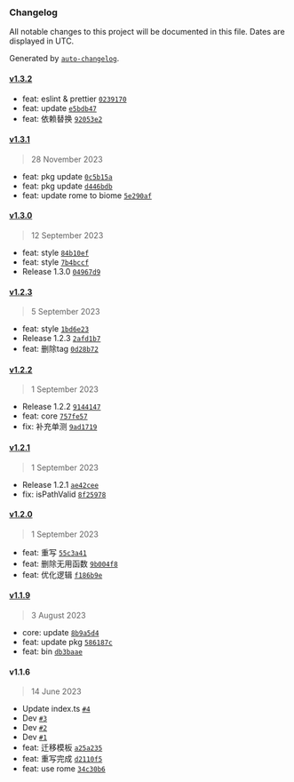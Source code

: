### Changelog

All notable changes to this project will be documented in this file. Dates are displayed in UTC.

Generated by [`auto-changelog`](https://github.com/CookPete/auto-changelog).

#### [v1.3.2](https://github.com/binghuis/create-hotpot/compare/v1.3.1...v1.3.2)

- feat: eslint & prettier [`0239170`](https://github.com/binghuis/create-hotpot/commit/0239170d4c8380aeff49c0e4be9d69abdd39b773)
- feat: update [`e5bdb47`](https://github.com/binghuis/create-hotpot/commit/e5bdb4731ce71063e33fc9f739c58632084d1b5d)
- feat: 依赖替换 [`92053e2`](https://github.com/binghuis/create-hotpot/commit/92053e2fabfabbb6d0ca4e2fa81af95653270abc)

#### [v1.3.1](https://github.com/binghuis/create-hotpot/compare/v1.3.0...v1.3.1)

> 28 November 2023

- feat: pkg update [`0c5b15a`](https://github.com/binghuis/create-hotpot/commit/0c5b15a5da997e5a97282d0b7152b9f20d30df08)
- feat: pkg update [`d446bdb`](https://github.com/binghuis/create-hotpot/commit/d446bdb2746982f3c1a604b9b7ad51386cec9ca3)
- feat: update rome to  biome [`5e290af`](https://github.com/binghuis/create-hotpot/commit/5e290af8b2a606678b6555f8cb6a318c8ec0afc2)

#### [v1.3.0](https://github.com/binghuis/create-hotpot/compare/v1.2.3...v1.3.0)

> 12 September 2023

- feat: style [`84b10ef`](https://github.com/binghuis/create-hotpot/commit/84b10efa8236037d58534e24be3b4f108f4e24dc)
- feat: style [`7b4bccf`](https://github.com/binghuis/create-hotpot/commit/7b4bccfef90c438af19520c0bf1ca3b1bedc8c54)
- Release 1.3.0 [`04967d9`](https://github.com/binghuis/create-hotpot/commit/04967d91411c89ceb83cbc085dbd6e03c6f43bdf)

#### [v1.2.3](https://github.com/binghuis/create-hotpot/compare/v1.2.2...v1.2.3)

> 5 September 2023

- feat: style [`1bd6e23`](https://github.com/binghuis/create-hotpot/commit/1bd6e238f87663df2e0c29c3aa9ad36ed047a669)
- Release 1.2.3 [`2afd1b7`](https://github.com/binghuis/create-hotpot/commit/2afd1b753107956d20bacb850c87230e91363395)
- feat: 删除tag [`0d28b72`](https://github.com/binghuis/create-hotpot/commit/0d28b72f58c79a07036e173f149639c231373cf5)

#### [v1.2.2](https://github.com/binghuis/create-hotpot/compare/v1.2.1...v1.2.2)

> 1 September 2023

- Release 1.2.2 [`9144147`](https://github.com/binghuis/create-hotpot/commit/914414734a9a6056d32a557a08939d68d1530ccb)
- feat: core [`757fe57`](https://github.com/binghuis/create-hotpot/commit/757fe572ac35d48edd611fd88de2d3fd9fa8ea0c)
- fix: 补充单测 [`9ad1719`](https://github.com/binghuis/create-hotpot/commit/9ad17193838d32a6ed26f195282f39e73b9509de)

#### [v1.2.1](https://github.com/binghuis/create-hotpot/compare/v1.2.0...v1.2.1)

> 1 September 2023

- Release 1.2.1 [`ae42cee`](https://github.com/binghuis/create-hotpot/commit/ae42cee13e80ef65e6243404b1098b9db5b7dc54)
- fix: isPathValid [`8f25978`](https://github.com/binghuis/create-hotpot/commit/8f259783686718dcaaf568ed2b32ca66a77fb1a7)

#### [v1.2.0](https://github.com/binghuis/create-hotpot/compare/v1.1.9...v1.2.0)

> 1 September 2023

- feat: 重写 [`55c3a41`](https://github.com/binghuis/create-hotpot/commit/55c3a41d5f6d9b3a8376ee583d34924806ea1a49)
- feat: 删除无用函数 [`9b004f8`](https://github.com/binghuis/create-hotpot/commit/9b004f8694dca251576951e49c72ff8ce8b9958b)
- feat: 优化逻辑 [`f186b9e`](https://github.com/binghuis/create-hotpot/commit/f186b9e323dee15e63a5bc47eb229a93bdbe6298)

#### [v1.1.9](https://github.com/binghuis/create-hotpot/compare/v1.1.6...v1.1.9)

> 3 August 2023

- core: update [`8b9a5d4`](https://github.com/binghuis/create-hotpot/commit/8b9a5d47470700ff80f6f0975ea621f746720961)
- feat: update pkg [`586187c`](https://github.com/binghuis/create-hotpot/commit/586187cf6ae56aa1b425e7588c5b390b71bb029b)
- feat: bin [`db3baae`](https://github.com/binghuis/create-hotpot/commit/db3baae5d3ea2538e9be40708e50cd66744283ca)

#### v1.1.6

> 14 June 2023

- Update index.ts [`#4`](https://github.com/binghuis/create-hotpot/pull/4)
- Dev [`#3`](https://github.com/binghuis/create-hotpot/pull/3)
- Dev [`#2`](https://github.com/binghuis/create-hotpot/pull/2)
- Dev [`#1`](https://github.com/binghuis/create-hotpot/pull/1)
- feat: 迁移模板 [`a25a235`](https://github.com/binghuis/create-hotpot/commit/a25a2358617a52762fa3e3b62faaf38430f6eb54)
- feat: 重写完成 [`d2110f5`](https://github.com/binghuis/create-hotpot/commit/d2110f56dd835d4d8e80fef5df04fff031cc4142)
- feat: use rome [`34c30b6`](https://github.com/binghuis/create-hotpot/commit/34c30b6b04e31328117ba1e7d27a2c12225e9030)
